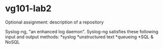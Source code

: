 # vg101-lab2
Optional assignment: description of a repository

Syslog-ng, "an enhanced log daemon".
Syslog-ng satisfies these following input and output methods:
*syslog
*unstructured text
*queueing
*SQL & NoSQL
